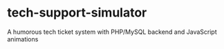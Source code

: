 # tech-support-simulator
A humorous tech ticket system with PHP/MySQL backend and JavaScript animations
